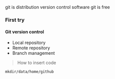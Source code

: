 git is distribution version control software
git is free

### First try
#### Git version control
+ Local repository
+ Remote repository
+ Branch management
> How to insert code
>

```shell
mkdir/data/home/github
